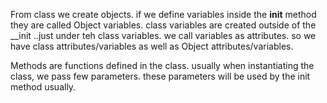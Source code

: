 From class we create objects.
if we define variables inside the __init__ method they are called Object variables.
class variables are created outside of the __init ..just under teh class variables.
we call variables as attributes. so we have class attributes/variables as well as Object attributes/variables.

Methods are functions defined in the class. 
usually when instantiating the class, we pass few parameters.
these parameters will be used by the init method usually.
